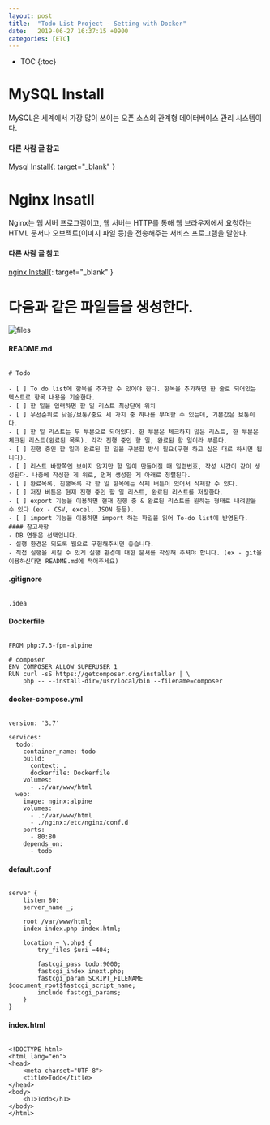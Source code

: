 ```yaml
---
layout: post
title:  "Todo List Project - Setting with Docker"
date:   2019-06-27 16:37:15 +0900
categories: [ETC]
---
```

* TOC
{:toc}

# MySQL Install

MySQL은 세계에서 가장 많이 쓰이는 오픈 소스의 관계형 데이터베이스 관리 시스템이다.

#### 다른 사람 글 참고

[Mysql Install](https://junho85.pe.kr/1018){: target="_blank" }

# Nginx Insatll

Nginx는 웹 서버 프로그램이고, 웹 서버는 HTTP를 통해 웹 브라우저에서 요청하는 HTML 문서나 오브젝트(이미지 파일 등)을 전송해주는 서비스 프로그램을 말한다.

#### 다른 사람 글 참고

[nginx Install](https://lhb0517.tistory.com/entry/OS-X-%EB%A7%A5-OS-X-%EB%A7%A5%EC%97%90%EC%84%9C-nginx-%EC%9B%B9%EC%84%9C%EB%B2%84-%EC%84%A4%EC%B9%98%ED%95%98%EA%B8%B0){: target="_blank" }

# 다음과 같은 파일들을 생성한다.

![files]({{http://localhost:4000/etc/2019/06/27/todolist1.html}}/assets/file_list.png)

#### README.md

```

# Todo

- [ ] To do list에 항목을 추가할 수 있어야 한다. 항목을 추가하면 한 줄로 되어있는 텍스트로 항목 내용을 기술한다.
- [ ] 할 일을 입력하면 할 일 리스트 최상단에 위치
- [ ] 우선순위로 낮음/보통/중요 세 가지 중 하나를 부여할 수 있는데, 기본값은 보통이다.
- [ ] 할 일 리스트는 두 부분으로 되어있다. 한 부분은 체크하지 않은 리스트, 한 부분은 체크된 리스트(완료된 목록). 각각 진행 중인 할 일, 완료된 할 일이라 부른다.
- [ ] 진행 중인 할 일과 완료된 할 일을 구분할 방식 필요(구현 하고 싶은 대로 하시면 됩니다).
- [ ] 리스트 바깥쪽엔 보이지 않지만 할 일이 만들어질 때 일련번호, 작성 시간이 같이 생성된다. 나중에 작성한 게 위로, 먼저 생성한 게 아래로 정렬된다.
- [ ] 완료목록, 진행목록 각 할 일 항목에는 삭제 버튼이 있어서 삭제할 수 있다.
- [ ] 저장 버튼은 현재 진행 중인 할 일 리스트, 완료된 리스트를 저장한다.
- [ ] export 기능을 이용하면 현재 진행 중 & 완료된 리스트를 원하는 형태로 내려받을 수 있다 (ex - CSV, excel, JSON 등등).
- [ ] import 기능을 이용하면 import 하는 파일을 읽어 To-do list에 반영된다.
#### 참고사항 
- DB 연동은 선택입니다.
- 실행 환경은 되도록 웹으로 구현해주시면 좋습니다.
- 직접 실행을 시킬 수 있게 실행 환경에 대한 문서를 작성해 주셔야 합니다. (ex - git을 이용하신다면 README.md에 적어주세요)

```

#### .gitignore

```

.idea

```

#### Dockerfile

```

FROM php:7.3-fpm-alpine

# composer
ENV COMPOSER_ALLOW_SUPERUSER 1
RUN curl -sS https://getcomposer.org/installer | \
    php -- --install-dir=/usr/local/bin --filename=composer

```

#### docker-compose.yml

```

version: '3.7'

services:
  todo:
    container_name: todo
    build:
      context: .
      dockerfile: Dockerfile
    volumes:
      - .:/var/www/html
  web:
    image: nginx:alpine
    volumes:
      - .:/var/www/html
      - ./nginx:/etc/nginx/conf.d
    ports:
      - 80:80
    depends_on:
      - todo

```

#### default.conf

```

server {
    listen 80;
    server_name _;

    root /var/www/html;
    index index.php index.html;

    location ~ \.php$ {
        try_files $uri =404;

        fastcgi_pass todo:9000;
        fastcgi_index inext.php;
        fastcgi_param SCRIPT_FILENAME $document_root$fastcgi_script_name;
        include fastcgi_params;
    }
}

```

#### index.html

```

<!DOCTYPE html>
<html lang="en">
<head>
    <meta charset="UTF-8">
    <title>Todo</title>
</head>
<body>
    <h1>Todo</h1>
</body>
</html>

```